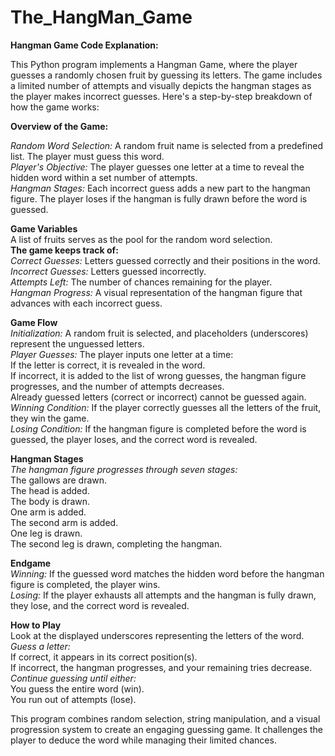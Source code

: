 # The_HangMan_Game
**Hangman Game Code Explanation:**<br>

This Python program implements a Hangman Game, where the player guesses a randomly chosen fruit by guessing its letters. The game includes a limited number of attempts and visually depicts the hangman stages as the player makes incorrect guesses. Here's a step-by-step breakdown of how the game works:

**Overview of the Game:**<br>

_Random Word Selection:_ A random fruit name is selected from a predefined list. The player must guess this word.<br>
_Player's Objective:_ The player guesses one letter at a time to reveal the hidden word within a set number of attempts.<br>
_Hangman Stages:_ Each incorrect guess adds a new part to the hangman figure. The player loses if the hangman is fully drawn before the word is guessed.<br>

**Game Variables**<br>
A list of fruits serves as the pool for the random word selection.<br>
**The game keeps track of:**<br>
_Correct Guesses:_ Letters guessed correctly and their positions in the word.<br>
_Incorrect Guesses:_ Letters guessed incorrectly.<br>
_Attempts Left:_ The number of chances remaining for the player.<br>
_Hangman Progress:_ A visual representation of the hangman figure that advances with each incorrect guess.

**Game Flow**<br>
_Initialization:_ A random fruit is selected, and placeholders (underscores) represent the unguessed letters.<br>
_Player Guesses:_ The player inputs one letter at a time:<br>
If the letter is correct, it is revealed in the word.<br>
If incorrect, it is added to the list of wrong guesses, the hangman figure progresses, and the number of attempts decreases.<br>
Already guessed letters (correct or incorrect) cannot be guessed again.<br>
_Winning Condition:_ If the player correctly guesses all the letters of the fruit, they win the game.<br>
_Losing Condition:_ If the hangman figure is completed before the word is guessed, the player loses, and the correct word is revealed.<br>

**Hangman Stages**<br>
_The hangman figure progresses through seven stages:_<br>
The gallows are drawn.<br>
The head is added.<br>
The body is drawn.<br>
One arm is added.<br>
The second arm is added.<br>
One leg is drawn.<br>
The second leg is drawn, completing the hangman.<br>

**Endgame**<br>
_Winning:_ If the guessed word matches the hidden word before the hangman figure is completed, the player wins.<br>
_Losing:_ If the player exhausts all attempts and the hangman is fully drawn, they lose, and the correct word is revealed.<br>

**How to Play**<br>
Look at the displayed underscores representing the letters of the word.<br>
_Guess a letter:_<br>
If correct, it appears in its correct position(s).<br>
If incorrect, the hangman progresses, and your remaining tries decrease.<br>
_Continue guessing until either:_<br>
You guess the entire word (win).<br>
You run out of attempts (lose).<br>

This program combines random selection, string manipulation, and a visual progression system to create an engaging guessing game. It challenges the player to deduce the word while managing their limited chances.








